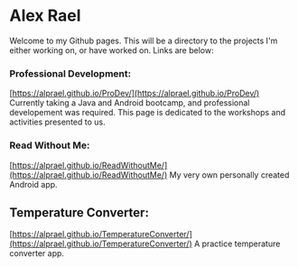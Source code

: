 # Alex Rael
Welcome to my Github pages. This will be a directory to the projects I'm either working on, or have worked on. Links are below:

### Professional Development: 

[https://alprael.github.io/ProDev/](https://alprael.github.io/ProDev/)
Currently taking a Java and Android bootcamp, and professional developement was required. This page is dedicated to the
workshops and activities presented to us.

### Read Without Me: 

[https://alprael.github.io/ReadWithoutMe/](https://alprael.github.io/ReadWithoutMe/)
My very own personally created Android app.

## Temperature Converter:

[https://alprael.github.io/TemperatureConverter/](https://alprael.github.io/TemperatureConverter/)
A practice temperature converter app.
